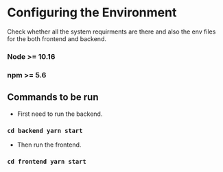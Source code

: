 # Configuring the Environment

Check whether all the system requirments are there and also the env files for the both frontend and backend.

### Node >= 10.16

### npm >= 5.6

## Commands to be run

- First need to run the backend.

### `cd backend yarn start`

- Then run the frontend.

### `cd frontend yarn start`
